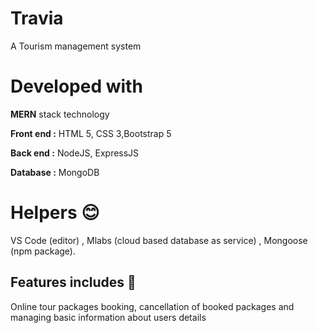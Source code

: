 # Travia
A Tourism management system 

# Developed with

 **MERN** stack technology
 
**Front end :** HTML 5, CSS 3,Bootstrap 5 

**Back end :** NodeJS, ExpressJS

**Database :** MongoDB 

# Helpers :blush:
VS Code (editor) , Mlabs (cloud based database as service) , Mongoose (npm package).


## Features includes :muscle: 
Online tour packages booking, cancellation of booked packages and managing basic information about users details

